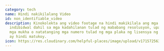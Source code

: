 ```yaml
---
category: tech
name: Hindi nakikilalang Video
id: non_identifiable_video
description: Kinokolekta ang video footage na hindi makikilala ang mga
  indibidwal dahil sa mga kadahilanan tulad ng mababang resolusyon, upang ang
  mga mukha o natatanging mga numero tulad ng mga plaka ng lisensya ng sasakyan
  ay hindi matukoy.
icon: https://res.cloudinary.com/helpful-places/image/upload/v1715725631/non-identifiable_video_djrsml.svg
---
```

